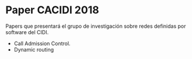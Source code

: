 # Paper CACIDI 2018

Papers que presentará el grupo de investigación sobre redes definidas por software del CIDI.

- Call Admission Control.
- Dynamic routing

